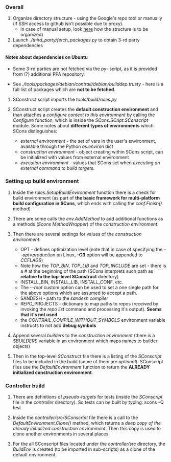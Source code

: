 ### Overall

1. Organize directory structure - using the Google's *repo* tool or manually (if SSH access to github isn't possible due to proxy).
    - in case of manual setup, look [here](https://github.com/Juniper/contrail-vnc/blob/master/default.xml) how the structure is to be organized)
2. Launch *./third_party/fetch_packages.py* to obtain 3-rd party dependencies

#### Notes about dependencies on Ubuntu

* Some 3-rd parties are not fetched via the py- script, as it is provided from (?) additional PPA repository.

* See *./tools/packages/debian/contrail/debian/builddep.trusty* - here is a full list of packages which are **not to be fetched**.

1. SConstruct script imports the *tools/build/rules.py*

2. SConstruct script creates the **default construction environment** and than attaches a *configure context to this environment* by calling the *Configure* function, which is inside the *SCons.SCript.SConscript* module.
   Some notes about **different types of environments** which SCons distinguishes:
   * _external environment_ - the set of vars in the user's environment, available through the Python *os.environ* dict
   * _construction environment_ - object creating within SCons script, can be initialized with values from external environment
   * _execution environment_ - values that SCons set when *executing an external command to build targets*.

### Setting up build environment

1. Inside the *rules.SetupBuildEnvironment* function there is a check for build environment (as part of **the basic framework for multi-platform build configuration in SCons**, which ends with calling the *conf.Finish()* method)

2. There are some calls the *env.AddMethod* to add additional functions as a methods (*Scons MethodWrapper*) of the *construction environment*.

3. Then there are several settings for values of the *construction environment*:
    - OPT - defines optimization level (note that in case of specifying the *--opt=production* on Linux, **-O3** option will be appended to *CCFLAGS*)
    - Note how the *TOP_BIN*, *TOP_LIB* and *TOP_INCLUDE* are set - there is a _#_ at the beginning of the path (SCons interprets such path as **relative to the top-level SConstruct** directory)
    - INSTALL_BIN, INSTALL_LIB, INSTALL_CONF, etc.
    - The *--root* custom option can be used to set a one single path for the above options which are assumed to accept a path.
    - SANDESH - path to the *sandesh compiler*
    - REPO_PROJECTS - dictionary to map paths to repos (received by invoking the *repo list* command and processing it's output). **Seems that it's not used**
    - the *CONTRAIL_COMPILE_WITHOUT_SYMBOLS* environment variable instructs to not add **debug symbols**

4. Append several *builders* to the *construction environment* (there is a *$BUILDERS* variable in an environment which maps names to builder objects)

5. Then in the top-level *SConstruct* file there is a listing of the *SConscript* files to be included in the build (some of them are *optional*).   SConscript files use the *DefaultEnvironment* function to return the **ALREADY initialized construction environment**.


### Controller build

1. There are definitions of *pseudo-targets* for tests (inside the *SConscript* file in the *controller* directory). So tests can be built by typing:
    scons -Q test

2. Inside the *controller/src/SConscript* file there is a call to the *DefaultEnvironment.Clone()* method, which returns a *deep copy of the already initialized construction environment*. Then this copy is used to clone another environments in several places.

3. For the all SConscript files located under the *controller/src* directory, the *BuildEnv* is created (to be imported in sub-scripts) as a clone of the default environment.
